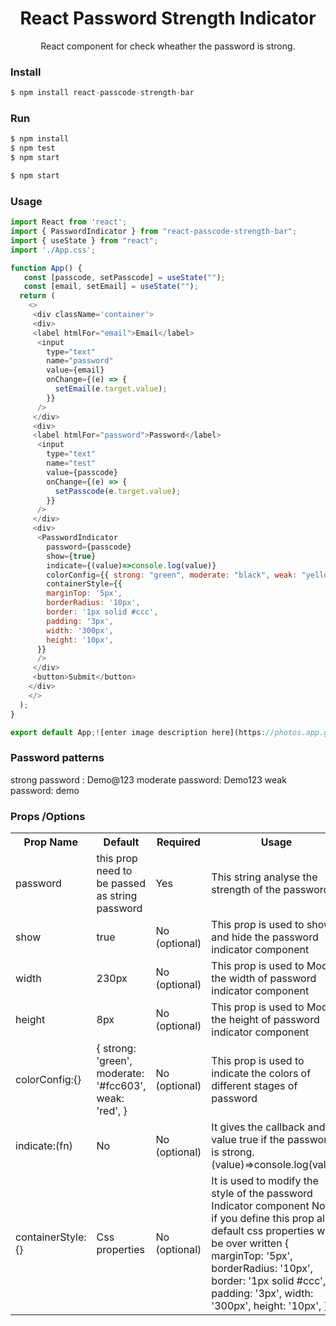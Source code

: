 <h1 align='center'> React Password Strength Indicator</h1>

<p align='center'>React component for check  wheather the  password is strong.<p/>

### Install

```js
$ npm install react-passcode-strength-bar
```

### Run

```js
$ npm install
$ npm test
$ npm start
```

```js
$ npm start
```

### Usage

```js
import React from 'react';
import { PasswordIndicator } from "react-passcode-strength-bar";
import { useState } from "react";
import './App.css';

function App() {
   const [passcode, setPasscode] = useState("");
   const [email, setEmail] = useState("");
  return (
    <>
     <div className='container'>
     <div>
     <label htmlFor="email">Email</label>
      <input
        type="text"
        name="password"
        value={email}
        onChange={(e) => {
          setEmail(e.target.value);
        }}
      />
     </div>
     <div>
     <label htmlFor="password">Password</label>
      <input
        type="text"
        name="test"
        value={passcode}
        onChange={(e) => {
          setPasscode(e.target.value);
        }}
      />
     </div>
     <div>
      <PasswordIndicator
        password={passcode}
        show={true}
        indicate={(value)=>console.log(value)}
        colorConfig={{ strong: "green", moderate: "black", weak: "yellow" }}
        containerStyle={{
        marginTop: '5px',
        borderRadius: '10px',
        border: '1px solid #ccc',
        padding: '3px',
        width: '300px',
        height: '10px',
      }}
      />
     </div>
     <button>Submit</button>
    </div>
    </>
  );
}

export default App;![enter image description here](https://photos.app.goo.gl/1N2k84BwCWC4MBzA9)
```

### Password patterns

strong password : Demo@123
moderate password: Demo123
weak password: demo

### Props /Options

<table>
<th>
Prop  Name
</th>
<th>
 Default
</th>
<th>
 Required
</th>
<th>
 Usage
</th>
</tr>
<tr>
<td>password</td>
<td>this prop need to be passed as string password</td>
<td> Yes</td>
<td>This string analyse the strength of the password </td>
</tr>
<tr>
<td>show</td>
<td>true</td>
<td> No (optional)</td>
<td>This prop is used to show and hide the password indicator component </td>
</tr>
<tr>
<td>width</td>
<td>230px</td>
<td> No (optional)</td>
<td>This prop is used to Modify the width of  password indicator component </td>
</tr>
<tr>
<td>height</td>
<td>8px</td>
<td> No (optional)</td>
<td>This prop is used to Modify the height of  password indicator component </td>
</tr>
<tr>
<td> colorConfig:{} </td>
<td>{  strong: 'green',
  moderate: '#fcc603',
  weak: 'red', }</td>
<td> No (optional)</td>
<td>This prop is used to indicate the colors of different stages of password </td>
</tr>
<tr>
<td> indicate:(fn) </td>
<td>No</td>
<td> No (optional)</td>
<td>It gives the callback and value true if the password is strong.
(value)=>console.log(value)
</td>
</tr>
<tr>
<td> containerStyle:{} </td>
<td>Css properties</td>
<td> No (optional)</td>
<td>
It is used to modify the style of the password Indicator component 
Note: if you define this prop all default css properties will be over written
{ 
        marginTop: '5px',
        borderRadius: '10px',
        border: '1px solid #ccc',
        padding: '3px',
        width: '300px',
        height: '10px',
      }
</td>
</tr>
</table>
